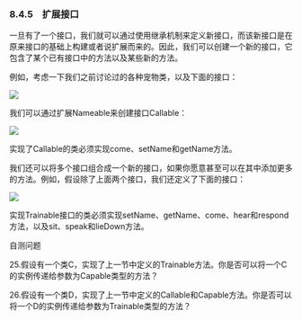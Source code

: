    

### 8.4.5　扩展接口

一旦有了一个接口，我们就可以通过使用继承机制来定义新接口，而该新接口是在原来接口的基础上构建或者说扩展而来的。因此，我们可以创建一个新的接口，它包含了某个已有接口中的方法以及某些新的方法。

例如，考虑一下我们之前讨论过的各种宠物类，以及下面的接口：

![](0-Assets/Epubook/程序员编程语言经典合集（计算机科学丛书5册套装），javapython编程语言含经典教材龙书《编译原理》%20(Bruce%20Eckel%20%20Alfred%20V.%20Aho%20%20Monica%20S.%20Lam%20etc.)%20(Z-Library)/images/image10870.jpeg)

我们可以通过扩展Nameable来创建接口Callable：

![](0-Assets/Epubook/程序员编程语言经典合集（计算机科学丛书5册套装），javapython编程语言含经典教材龙书《编译原理》%20(Bruce%20Eckel%20%20Alfred%20V.%20Aho%20%20Monica%20S.%20Lam%20etc.)%20(Z-Library)/images/image10871.jpeg)

实现了Callable的类必须实现come、setName和getName方法。

我们还可以将多个接口组合成一个新的接口，如果你愿意甚至可以在其中添加更多的方法。例如，假设除了上面两个接口，我们还定义了下面的接口：

![](0-Assets/Epubook/程序员编程语言经典合集（计算机科学丛书5册套装），javapython编程语言含经典教材龙书《编译原理》%20(Bruce%20Eckel%20%20Alfred%20V.%20Aho%20%20Monica%20S.%20Lam%20etc.)%20(Z-Library)/images/image10872.jpeg)

实现Trainable接口的类必须实现setName、getName、come、hear和respond方法，以及sit、speak和lieDown方法。

自测问题

25.假设有一个类C，实现了上一节中定义的Trainable方法。你是否可以将一个C的实例传递给参数为Capable类型的方法？

26.假设有一个类D，实现了上一节中定义的Callable和Capable方法。你是否可以将一个D的实例传递给参数为Trainable类型的方法？